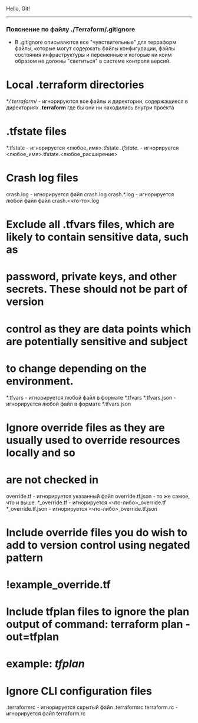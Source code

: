 Hello, Git!
  
---  
  
### Пояснение по файлу ./Terraform/.gitignore  
  
- В .gitignore описываются все "чувствительные" для терраформ файлы, которые могут содержать файлы конфигурации, файлы состояния инфраструктуры и переменные и которые ни коим образом не должны "светиться" в системе контроля версий.  
  
# Local .terraform directories
**/.terraform/* - игнорируются все файлы и директории, содержащиеся в директориях **.terraform** где бы они ни находились внутри проекта

# .tfstate files
*.tfstate - игнорируется <любое_имя>.tfstate
*.tfstate.* - игнорируется <любое_имя>.tfstate.<любое_расширение>

# Crash log files
crash.log - игнорируется файл crash.log
crash.*.log - игнорируется любой файл файл crash.<что-то>.log

# Exclude all .tfvars files, which are likely to contain sensitive data, such as
# password, private keys, and other secrets. These should not be part of version 
# control as they are data points which are potentially sensitive and subject 
# to change depending on the environment.
*.tfvars - игнорируется любой файл в формате *.tfvars
*.tfvars.json - игнорируется любой файл в формате *.tfvars.json

# Ignore override files as they are usually used to override resources locally and so
# are not checked in
override.tf - игнорируется указанный файл
override.tf.json - то же самое, что и выше.
*_override.tf - игнорируется <что-либо>_override.tf
*_override.tf.json -  игнорируется <что-либо>_override.tf.json

# Include override files you do wish to add to version control using negated pattern
# !example_override.tf

# Include tfplan files to ignore the plan output of command: terraform plan -out=tfplan
# example: *tfplan*

# Ignore CLI configuration files
.terraformrc - игнорируется скрытый файл .terraformrc
terraform.rc - игнорируется файл terraform.rc
